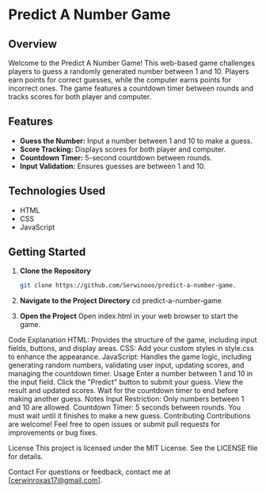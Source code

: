 # Predict A Number Game

## Overview

Welcome to the Predict A Number Game! This web-based game challenges players to guess a randomly generated number between 1 and 10. Players earn points for correct guesses, while the computer earns points for incorrect ones. The game features a countdown timer between rounds and tracks scores for both player and computer.

## Features

- **Guess the Number:** Input a number between 1 and 10 to make a guess.
- **Score Tracking:** Displays scores for both player and computer.
- **Countdown Timer:** 5-second countdown between rounds.
- **Input Validation:** Ensures guesses are between 1 and 10.

## Technologies Used

- HTML
- CSS
- JavaScript

## Getting Started

1. **Clone the Repository**

   ```bash
   git clone https://github.com/Serwinooo/predict-a-number-game.
   
2. **Navigate to the Project Directory**
   cd predict-a-number-game

3. **Open the Project**
   Open index.html in your web browser to start the game.

Code Explanation
HTML: Provides the structure of the game, including input fields, buttons, and display areas.
CSS: Add your custom styles in style.css to enhance the appearance.
JavaScript: Handles the game logic, including generating random numbers, validating user input, updating scores, and managing the countdown timer.
Usage
Enter a number between 1 and 10 in the input field.
Click the "Predict" button to submit your guess.
View the result and updated scores.
Wait for the countdown timer to end before making another guess.
Notes
Input Restriction: Only numbers between 1 and 10 are allowed.
Countdown Timer: 5 seconds between rounds. You must wait until it finishes to make a new guess.
Contributing
Contributions are welcome! Feel free to open issues or submit pull requests for improvements or bug fixes.

License
This project is licensed under the MIT License. See the LICENSE file for details.

Contact
For questions or feedback, contact me at [cerwinroxas17@gmail.com].

